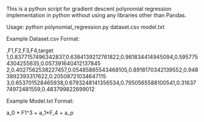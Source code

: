 This is a python script for gradient descent polynomial regression implementation in python without using any libraries other than Pandas.

Usage:
python polynomial_regression.py dataset.csv model.txt

Example Dataset.csv Format:

,F1,F2,F3,F4,target 
1,0.8377157496342837,0.6384139212761822,0.981834414945094,0.5957754304255635,0.057391640412137845 
2,0.4027562538227457,0.05485865543468105,0.8918170342139552,0.9483892393317622,0.20508721034647115 
3,0.653701528465938,0.6793248141356534,0.7950565588100541,0.3163774972481559,0.483799822699012

Example Model.txt Format:

a_0 * F1^3 + a_1*F_4 + a_p
